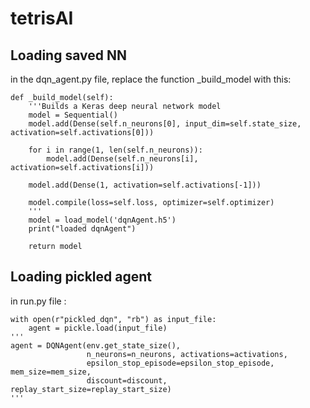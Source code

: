 # tetrisAI

## Loading saved NN

in the dqn_agent.py file, replace the function _build_model with this:


        
    def _build_model(self):
        '''Builds a Keras deep neural network model
        model = Sequential()
        model.add(Dense(self.n_neurons[0], input_dim=self.state_size, activation=self.activations[0]))

        for i in range(1, len(self.n_neurons)):
            model.add(Dense(self.n_neurons[i], activation=self.activations[i]))

        model.add(Dense(1, activation=self.activations[-1]))

        model.compile(loss=self.loss, optimizer=self.optimizer)
        '''
        model = load_model('dqnAgent.h5')
        print("loaded dqnAgent")
        
        return model
## Loading pickled agent
in run.py file :


    with open(r"pickled_dqn", "rb") as input_file:
        agent = pickle.load(input_file)
    '''
    agent = DQNAgent(env.get_state_size(),
                     n_neurons=n_neurons, activations=activations,
                     epsilon_stop_episode=epsilon_stop_episode, mem_size=mem_size,
                     discount=discount, replay_start_size=replay_start_size)
    '''
